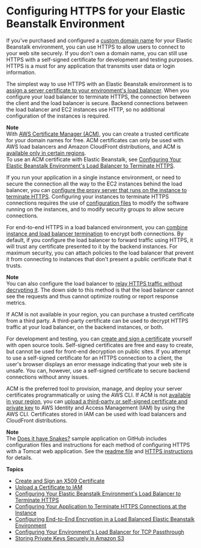 # Configuring HTTPS for your Elastic Beanstalk Environment<a name="configuring-https"></a>

If you've purchased and configured a [custom domain name](customdomains.md) for your Elastic Beanstalk environment, you can use HTTPS to allow users to connect to your web site securely\. If you don't own a domain name, you can still use HTTPS with a self\-signed certificate for development and testing purposes\. HTTPS is a must for any application that transmits user data or login information\.

The simplest way to use HTTPS with an Elastic Beanstalk environment is to [assign a server certificate to your environment's load balancer](configuring-https-elb.md)\. When you configure your load balancer to terminate HTTPS, the connection between the client and the load balancer is secure\. Backend connections between the load balancer and EC2 instances use HTTP, so no additional configuration of the instances is required\.

**Note**  
With [AWS Certificate Manager \(ACM\)](https://aws.amazon.com/certificate-manager/), you can create a trusted certificate for your domain names for free\. ACM certificates can only be used with AWS load balancers and Amazon CloudFront distributions, and ACM is [available only in certain regions](http://docs.aws.amazon.com/general/latest/gr/rande.html#acm_region)\.  
To use an ACM certificate with Elastic Beanstalk, see [Configuring Your Elastic Beanstalk Environment's Load Balancer to Terminate HTTPS](configuring-https-elb.md)\.

If you run your application in a single instance environment, or need to secure the connection all the way to the EC2 instances behind the load balancer, you can [configure the proxy server that runs on the instance to terminate HTTPS](https-singleinstance.md)\. Configuring your instances to terminate HTTPS connections requires the use of [configuration files](ebextensions.md) to modify the software running on the instances, and to modify security groups to allow secure connections\.

For end\-to\-end HTTPS in a load balanced environment, you can [combine instance and load balancer termination](configuring-https-endtoend.md) to encrypt both connections\. By default, if you configure the load balancer to forward traffic using HTTPS, it will trust any certificate presented to it by the backend instances\. For maximum security, you can attach policies to the load balancer that prevent it from connecting to instances that don't present a public certificate that it trusts\.

**Note**  
You can also configure the load balancer to [relay HTTPS traffic without decrypting it](https-tcp-passthrough.md)\. The down side to this method is that the load balancer cannot see the requests and thus cannot optimize routing or report response metrics\.

If ACM is not available in your region, you can purchase a trusted certificate from a third party\. A third\-party certificate can be used to decrypt HTTPS traffic at your load balancer, on the backend instances, or both\.

For development and testing, you can [create and sign a certificate](configuring-https-ssl.md) yourself with open source tools\. Self\-signed certificates are free and easy to create, but cannot be used for front\-end decryption on public sites\. If you attempt to use a self\-signed certificate for an HTTPS connection to a client, the user's browser displays an error message indicating that your web site is unsafe\. You can, however, use a self\-signed certificate to secure backend connections without anny issues\.

ACM is the preferred tool to provision, manage, and deploy your server certificates programmatically or using the AWS CLI\. If ACM is not [available in your region](http://docs.aws.amazon.com/general/latest/gr/rande.html#acm_region), you can [upload a third\-party or self\-signed certificate and private key](configuring-https-ssl-upload.md) to AWS Identity and Access Management \(IAM\) by using the AWS CLI\. Certificates stored in IAM can be used with load balancers and CloudFront distributions\.

**Note**  
The [Does it have Snakes?](https://github.com/awslabs/eb-tomcat-snakes) sample application on GitHub includes configuration files and instructions for each method of configuring HTTPS with a Tomcat web application\. See the [readme file](https://github.com/awslabs/eb-tomcat-snakes/blob/master/README.md) and [HTTPS instructions](https://github.com/awslabs/eb-tomcat-snakes/blob/master/src/.ebextensions/inactive/HTTPS.md) for details\.

**Topics**
+ [Create and Sign an X509 Certificate](configuring-https-ssl.md)
+ [Upload a Certificate to IAM](configuring-https-ssl-upload.md)
+ [Configuring Your Elastic Beanstalk Environment's Load Balancer to Terminate HTTPS](configuring-https-elb.md)
+ [Configuring Your Application to Terminate HTTPS Connections at the Instance](https-singleinstance.md)
+ [Configuring End\-to\-End Encryption in a Load Balanced Elastic Beanstalk Environment](configuring-https-endtoend.md)
+ [Configuring Your Environment's Load Balancer for TCP Passthrough](https-tcp-passthrough.md)
+ [Storing Private Keys Securely in Amazon S3](https-storingprivatekeys.md)